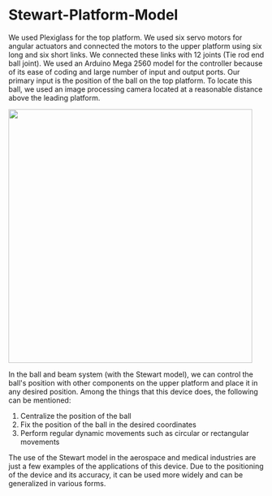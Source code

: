 # Stewart-Platform-Model

We used Plexiglass for the top platform. We used six servo motors for angular actuators and connected the motors to the upper platform using six long and six short links. We connected these links with 12 joints (Tie rod end ball joint). We used an Arduino Mega 2560 model for the controller because of its ease of coding and large number of input and output ports. Our primary input is the position of the ball on the top platform. To locate this ball, we used an image processing camera located at a reasonable distance above the leading platform.

<img src="https://github.com/user-attachments/assets/31272fb1-a447-494b-a86d-9c18dd6889b0" width="480" height="500" />

       
In the ball and beam system (with the Stewart model), we can control the ball's position with other components on the upper platform and place it in any desired position. Among the things that this device does, the following can be mentioned:
  1. Centralize the position of the ball
  2. Fix the position of the ball in the desired coordinates
  3. Perform regular dynamic movements such as circular or rectangular movements

The use of the Stewart model in the aerospace and medical industries are just a few examples of the applications of this device. Due to the positioning of the device and its accuracy, it can be used more widely and can be generalized in various forms.

